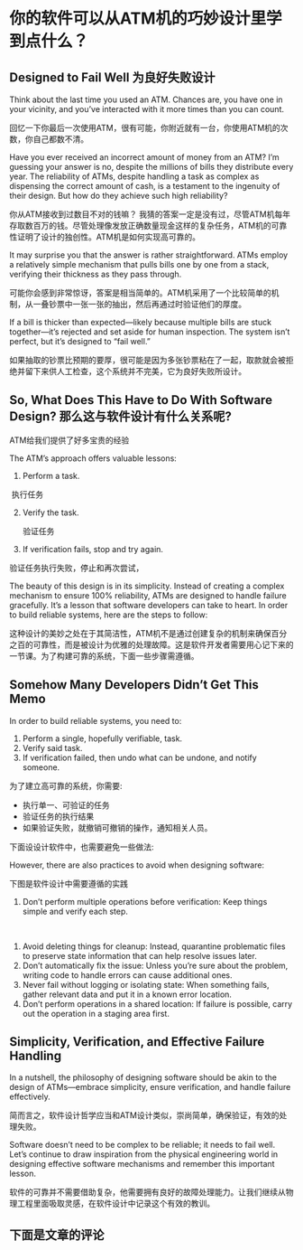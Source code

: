 
# 你的软件可以从ATM机的巧妙设计里学到点什么？



## Designed to Fail Well 为良好失败设计

Think about the last time you used an ATM. Chances are, you have one in your vicinity, and you’ve interacted with it more times than you can count.

回忆一下你最后一次使用ATM，很有可能，你附近就有一台，你使用ATM机的次数，你自己都数不清。

Have you ever received an incorrect amount of money from an ATM? I’m guessing your answer is no, despite the millions of bills they distribute every year. The reliability of ATMs, despite handling a task as complex as dispensing the correct amount of cash, is a testament to the ingenuity of their design. But how do they achieve such high reliability?

你从ATM接收到过数目不对的钱嘛？ 我猜的答案一定是没有过，尽管ATM机每年存取数百万的钱。尽管处理像发放正确数量现金这样的复杂任务，ATM机的可靠性证明了设计的独创性。ATM机是如何实现高可靠的。

It may surprise you that the answer is rather straightforward. ATMs employ a relatively simple mechanism that pulls bills one by one from a stack, verifying their thickness as they pass through.

可能你会感到非常惊讶，答案是相当简单的。ATM机采用了一个比较简单的机制，从一叠钞票中一张一张的抽出，然后再通过时验证他们的厚度。

If a bill is thicker than expected—likely because multiple bills are stuck together—it’s rejected and set aside for human inspection. The system isn’t perfect, but it’s designed to “fail well.”

如果抽取的钞票比预期的要厚，很可能是因为多张钞票粘在了一起，取款就会被拒绝并留下来供人工检查，这个系统并不完美，它为良好失败所设计。

## So, What Does This Have to Do With Software Design? 那么这与软件设计有什么关系呢?

ATM给我们提供了好多宝贵的经验

The ATM’s approach offers valuable lessons:

1. Perform a task.

​    执行任务

2. Verify the task.

   验证任务

3. If verification fails, stop and try again.

 验证任务执行失败，停止和再次尝试，

The beauty of this design is in its simplicity. Instead of creating a complex mechanism to ensure 100% reliability, ATMs are designed to handle failure gracefully. It’s a lesson that software developers can take to heart. In order to build reliable systems, here are the steps to follow:

这种设计的美妙之处在于其简洁性，ATM机不是通过创建复杂的机制来确保百分之百的可靠性，而是被设计为优雅的处理故障。这是软件开发者需要用心记下来的一节课。为了构建可靠的系统，下面一些步骤需遵循。

## Somehow Many Developers Didn’t Get This Memo

In order to build reliable systems, you need to:

1. Perform a single, hopefully verifiable, task.
2. Verify said task.
3. If verification failed, then undo what can be undone, and notify someone.

 为了建立高可靠的系统，你需要:

- 执行单一、可验证的任务
- 验证任务的执行结果
- 如果验证失败，就撤销可撤销的操作，通知相关人员。

下面设设计软件中，也需要避免一些做法: 

However, there are also practices to avoid when designing software: 

下图是软件设计中需要遵循的实践

1. Don’t perform multiple operations before verification: Keep things simple and verify each step.

​     

1. Avoid deleting things for cleanup: Instead, quarantine problematic files to preserve state information that can help resolve issues later.
2. Don’t automatically fix the issue: Unless you’re sure about the problem, writing code to handle errors can cause additional ones.
3. Never fail without logging or isolating state: When something fails, gather relevant data and put it in a known error location.
4. Don’t perform operations in a shared location: If failure is possible, carry out the operation in a staging area first.

## Simplicity, Verification, and Effective Failure Handling

In a nutshell, the philosophy of designing software should be akin to the design of ATMs—embrace simplicity, ensure verification, and handle failure effectively. 

简而言之，软件设计哲学应当和ATM设计类似，崇尚简单，确保验证，有效的处理失败。

Software doesn’t need to be complex to be reliable; it needs to fail well. Let’s continue to draw inspiration from the physical engineering world in designing effective software mechanisms and remember this important lesson. 

软件的可靠并不需要借助复杂，他需要拥有良好的故障处理能力。让我们继续从物理工程里面吸取灵感，在软件设计中记录这个有效的教训。



## 下面是文章的评论



